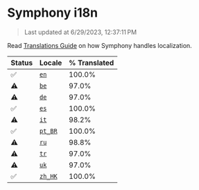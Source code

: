 # Symphony i18n

> Last updated at 6/29/2023, 12:37:11 PM

Read [Translations Guide](https://github.com/zyrouge/symphony/wiki/Translations-Guide) on how Symphony handles localization.

| Status | Locale | % Translated |
| --- | --- | --- |
| ✅ | [`en`](https://github.com/zyrouge/symphony/blob/main/i18n/en.toml) | 100.0% |
| ⚠️ | [`be`](https://github.com/zyrouge/symphony/blob/main/i18n/be.toml) | 97.0% |
| ⚠️ | [`de`](https://github.com/zyrouge/symphony/blob/main/i18n/de.toml) | 97.0% |
| ✅ | [`es`](https://github.com/zyrouge/symphony/blob/main/i18n/es.toml) | 100.0% |
| ⚠️ | [`it`](https://github.com/zyrouge/symphony/blob/main/i18n/it.toml) | 98.2% |
| ✅ | [`pt_BR`](https://github.com/zyrouge/symphony/blob/main/i18n/pt_BR.toml) | 100.0% |
| ⚠️ | [`ru`](https://github.com/zyrouge/symphony/blob/main/i18n/ru.toml) | 98.8% |
| ⚠️ | [`tr`](https://github.com/zyrouge/symphony/blob/main/i18n/tr.toml) | 97.0% |
| ⚠️ | [`uk`](https://github.com/zyrouge/symphony/blob/main/i18n/uk.toml) | 97.0% |
| ✅ | [`zh_HK`](https://github.com/zyrouge/symphony/blob/main/i18n/zh_HK.toml) | 100.0% |